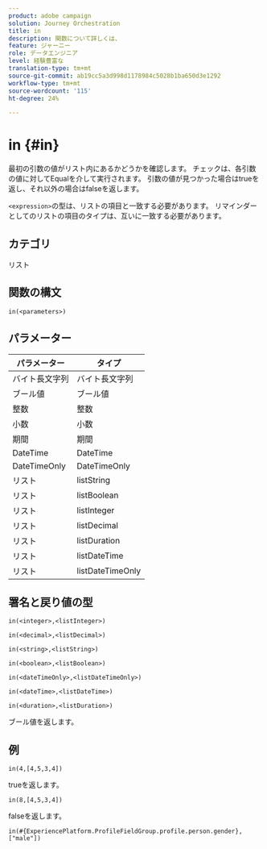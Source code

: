 ```yaml
---
product: adobe campaign
solution: Journey Orchestration
title: in
description: 関数について詳しくは、
feature: ジャーニー
role: データエンジニア
level: 経験豊富な
translation-type: tm+mt
source-git-commit: ab19cc5a3d998d1178984c5028b1ba650d3e1292
workflow-type: tm+mt
source-wordcount: '115'
ht-degree: 24%

---
```



# in {#in}

最初の引数の値がリスト内にあるかどうかを確認します。 チェックは、各引数の値に対してEqualを介して実行されます。 引数の値が見つかった場合はtrueを返し、それ以外の場合はfalseを返します。

`<expression>`の型は、リストの項目と一致する必要があります。 リマインダーとしてのリストの項目のタイプは、互いに一致する必要があります。

## カテゴリ

リスト

## 関数の構文

`in(<parameters>)`

## パラメーター

| パラメーター | タイプ |
|-----------|------------------|
|  バイト長文字列 |  バイト長文字列 |
| ブール値 | ブール値 |
| 整数 | 整数 |
| 小数 | 小数 |
| 期間 | 期間 |
| DateTime | DateTime |
| DateTimeOnly | DateTimeOnly |
| リスト | listString |
| リスト | listBoolean |
| リスト | listInteger |
| リスト | listDecimal |
| リスト | listDuration |
| リスト | listDateTime |
| リスト | listDateTimeOnly |

## 署名と戻り値の型

`in(<integer>,<listInteger>)`

`in(<decimal>,<listDecimal>)`

`in(<string>,<listString>)`

`in(<boolean>,<listBoolean>)`

`in(<dateTimeOnly>,<listDateTimeOnly>)`

`in(<dateTime>,<listDateTime>)`

`in(<duration>,<listDuration>)`

ブール値を返します。

## 例

`in(4,[4,5,3,4])`

trueを返します。

`in(8,[4,5,3,4])`

falseを返します。

`in(#{ExperiencePlatform.ProfileFieldGroup.profile.person.gender}, ["male"])`
